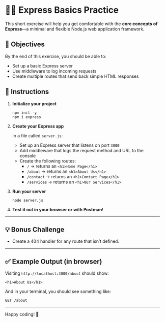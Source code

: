 # 🏃‍♂️ Express Basics Practice

This short exercise will help you get comfortable with the **core concepts of Express**—a minimal and flexible Node.js web application framework.

## 🧠 Objectives

By the end of this exercise, you should be able to:

- Set up a basic Express server
- Use middleware to log incoming requests
- Create multiple routes that send back simple HTML responses

## 🚀 Instructions

1. **Initialize your project**

   ```
   npm init -y
   npm i express
   ```

2. **Create your Express app**

   In a file called `server.js`:

   - Set up an Express server that listens on port `3000`
   - Add middleware that logs the request method and URL to the console
   - Create the following routes:
     - `/` → returns an `<h1>Home Page</h1>`
     - `/about` → returns an `<h1>About Us</h1>`
     - `/contact` → returns an `<h1>Contact Page</h1>`
     - `/services` → returns an `<h1>Our Services</h1>`

3. **Run your server**

   ```
   node server.js
   ```

4. **Test it out in your browser or with Postman!**

---

## 💡 Bonus Challenge
- Create a 404 handler for any route that isn’t defined.

---

## ✅ Example Output (in browser)

Visiting `http://localhost:3000/about` should show:

```
<h1>About Us</h1>
```

And in your terminal, you should see something like:

```
GET /about
```

---

Happy coding! 🎉
